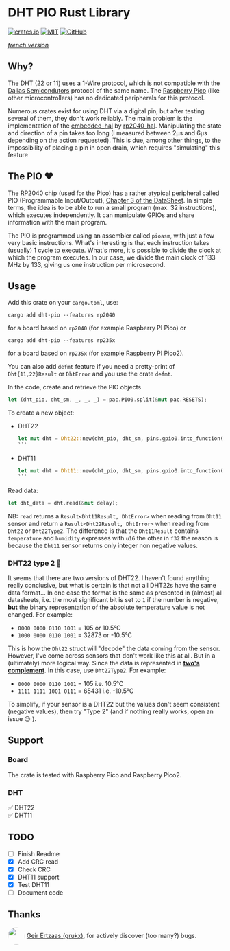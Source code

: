 # DHT PIO Rust Library
[![crates.io](https://img.shields.io/crates/v/dht-pio)](https://crates.io/crates/dht-pio) [![MIT](https://img.shields.io/github/license/jnthbdn/rs-dht-pio)](https://opensource.org/licenses/MIT) [![GitHub](https://img.shields.io/badge/github-%23121011.svg?style=for-the-badge&logo=github&logoColor=white)](https://github.com/jnthbdn/rs-dht-pio)

_[french version](readme_fr.md)_

## Why?
The DHT (22 or 11) uses a 1-Wire protocol, which is not compatible with the [Dallas Semicondutors](https://en.wikipedia.org/wiki/1-Wire) protocol of the same name. The [Raspberry Pico](https://www.raspberrypi.com/products/raspberry-pi-pico/) (like other microcontrollers) has no dedicated peripherals for this protocol. 

Numerous crates exist for using DHT via a digital pin, but after testing several of them, they don't work reliably. The main problem is the implementation of the [embedded_hal](https://crates.io/crates/embedded-hal) by [rp2040_hal](https://crates.io/crates/rp2040-hal). Manipulating the state and direction of a pin takes too long (I measured between 2µs and 6µs depending on the action requested). This is due, among other things, to the impossibility of placing a pin in open drain, which requires "simulating" this feature

## The PIO ❤️
The RP2040 chip (used for the Pico) has a rather atypical peripheral called PIO (Programmable Input/Output), [Chapter 3 of the DataSheet](https://datasheets.raspberrypi.com/rp2040/rp2040-datasheet.pdf). In simple terms, the idea is to be able to run a small program (max. 32 instructions), which executes independently. It can manipulate GPIOs and share information with the main program.

The PIO is programmed using an assembler called `pioasm`, with just a few very basic instructions. What's interesting is that each instruction takes (usually) 1 cycle to execute. What's more, it's possible to divide the clock at which the program executes. In our case, we divide the main clock of 133 MHz by 133, giving us one instruction per microsecond.

## Usage
Add this crate on your `cargo.toml`, use:
```shell
cargo add dht-pio --features rp2040
```
for a board based on `rp2040` (for example Raspberry PI Pico) or
```shell
cargo add dht-pio --features rp235x
```
for a board based on `rp235x` (for example Raspberry PI Pico2).

You can also add `defmt` feature if you need a pretty-print of `Dht{11,22}Result` or `DhtError` and you use the crate `defmt`.


In the code, create and retrieve the PIO objects
```rust
let (dht_pio, dht_sm, _, _, _) = pac.PIO0.split(&mut pac.RESETS);
```
To create a new object:
- DHT22  
  ````rust
  let mut dht = Dht22::new(dht_pio, dht_sm, pins.gpio0.into_function());
  ```
- DHT11
  ````rust
  let mut dht = Dht11::new(dht_pio, dht_sm, pins.gpio0.into_function());
  ```

Read data:
```rust
let dht_data = dht.read(&mut delay);
```

NB: `read` returns a `Result<Dht11Result, DhtError>` when reading from `Dht11` sensor and return a `Result<Dht22Result, DhtError>` when reading from `Dht22` or `Dht22Type2`. The difference is that the `Dht11Result` contains `temperature` and `humidity` expresses with `u16` the other in `f32` the reason is because the `Dht11` sensor returns only integer non negative values.

### DHT22 type 2 🧐
It seems that there are two versions of DHT22. I haven't found anything really conclusive, but what is certain is that not all DHT22s have the same data format... In one case the format is the same as presented in (almost) all datasheets, i.e. the most significant bit is set to `1` if the number is negative, **but** the binary representation of the absolute temperature value is not changed. For example: 
  - `0000 0000 0110 1001` = 105 or 10.5°C
  - `1000 0000 0110 1001` = 32873 or -10.5°C

This is how the `Dht22` struct will "decode" the data coming from the sensor.
However, I've come across sensors that don't work like this at all. But in a (ultimately) more logical way. Since the data is represented in [**two's complement**](https://en.wikipedia.org/wiki/Two%27s_complement). In this case, use `Dht22Type2`. For example: 
  - `0000 0000 0110 1001` = 105 i.e. 10.5°C
  - `1111 1111 1001 0111` = 65431 i.e. -10.5°C

To simplify, if your sensor is a DHT22 but the values don't seem consistent (negative values), then try "Type 2" (and if nothing really works, open an issue 😉 ).


## Support
### Board
The crate is tested with Raspberry Pico and Raspberry Pico2.

### DHT
✅ DHT22  
✅ DHT11

## TODO
- [ ] Finish Readme
- [x] Add CRC read
- [x] Check CRC
- [x] DHT11 support
- [x] Test DHT11
- [ ] Document code

## Thanks
 <img src="https://avatars.githubusercontent.com/u/10778792?v=4" style="width: 40px; border-radius: 50%; vertical-align: middle;" /> [Geir Ertzaas (grukx)](https://github.com/grukx), for actively discover (too many?) bugs.
